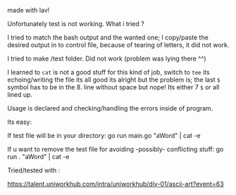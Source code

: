 made with lav!

Unfortunately test is not working.
What i tried ?

I tried to match the bash output and the wanted one;
I copy/paste the desired output in to control file, because of tearing of letters, it did not work.

I tried to make /test folder. Did not work (problem was lying there ^^)

I learned to `cat` is not a good stuff for this kind of job, switch to `tee` its echoing/writing the file
its all good its alright but the problem is; the last `$` symbol has to be in the 8. line without space
but nope! Its either 7 `$` or all lined up.

Usage is declared and checking/handling the errors inside of program.

Its easy: 

If test file will be in your directory:
go run main.go "aWord" | cat -e

If u want to remove the test file for avoiding -possibly- conflicting stuff:
go run . "aWord" | cat -e

Tried/tested with :

https://talent.uniworkhub.com/intra/uniworkhub/div-01/ascii-art?event=63
